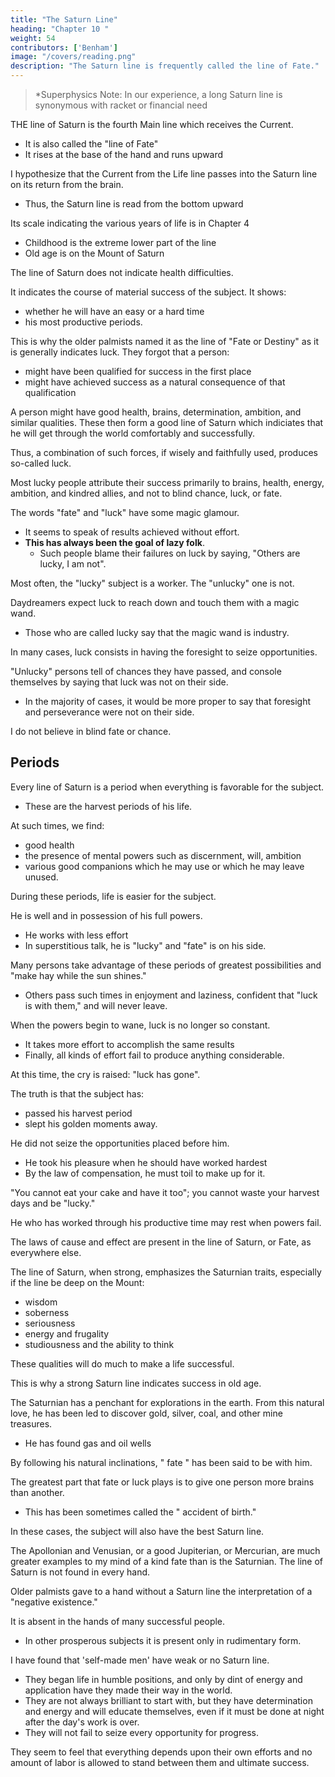 ```yaml
---
title: "The Saturn Line"
heading: "Chapter 10 "
weight: 54
contributors: ['Benham']
image: "/covers/reading.png"
description: "The Saturn line is frequently called the line of Fate."
---
```




<!-- "We make our fortunes and we call them fate." - B. DISRAELI -->

> *Superphysics Note: In our experience, a long Saturn line is synonymous with racket or financial need


THE line of Saturn is the fourth Main line which receives the Current.
- It is also called the "line of Fate"
- It rises at the base of the hand and runs upward
<!-- It may not be obvious why fatality has been ascribed to this line, but the claim is justified in various ways. -->

I hypothesize that the Current from the Life line passes into the Saturn line on its return from the brain.<!--  where it has been sent from the end of the . -->
- Thus, the Saturn line is read from the bottom upward

Its scale indicating the various years of life is in Chapter 4 <!-- (The Age Of The Subject - Age As Indicated On The Lines). -->
- Childhood is the extreme lower part of the line
- Old age is on the Mount of Saturn

The line of Saturn does not indicate health difficulties. <!-- t read, nor is anything shown concerning the general make-up or constitution of a subject such as is indicated in other lines that we have considered. -->

It indicates the course of material success of the subject. It shows:
- whether he will have an easy or <!-- must make his own way, whether he will have --> a hard time<!-- , or whether things will apparently come easy to him. -->
- his most productive periods.

This is why the older palmists named it as the line of "Fate or Destiny" as it is generally indicates luck. <!--  taken for granted that one whose life runs smoothly must have luck in his favor. --> They forgot that a person:
- might have been qualified for success in the first place
- might have achieved success as a natural consequence of that qualification

<!-- In these cases it has not always been remembered that such  -->

<!-- , and that he has achieved it because he has worked, and because success has been deserved. -->

<!-- Combined with , 
, and in that case the presence of these qualities accounts for the good line of Saturn, which consequently indicates that  -->


A person might have good health, brains, determination, ambition, and similar qualities. These then form a good line of Saturn which indiciates that he will get through the world comfortably and successfully.

Thus, a combination of such forces, if wisely and faithfully used, produces so-called luck.

Most lucky people attribute their success primarily to brains, health, energy, ambition, and kindred allies, and not to blind chance, luck, or fate.

The words "fate" and "luck" have some magic glamour.
- It seems to speak of results achieved without effort. 
- **This has always been the goal of lazy folk**.
  - Such people blame their failures on luck by saying, "Others are lucky, I am not".

Most often, the "lucky" subject is a worker. The "unlucky" one is not.

Daydreamers expect luck to reach down and touch them with a magic wand.
- Those who are called lucky say that the magic wand is industry.

In many cases, luck consists in having the foresight to seize opportunities.


"Unlucky" persons tell of chances they have passed, and console themselves by saying that luck was not on their side.
- In the majority of cases, it would be more proper to say that foresight and perseverance were not on their side. 

<!-- This much moralizing I beg to introduce here, because I wish it distinctly understood that  -->

I do not believe in blind fate or chance.

<!-- In the beginning of a study of the line of Saturn, or line of Fate, I wish to give my definition of that word and to assure you that we are not to plunge from a treatment of the hand which has thus far proceeded entirely under laws of cause and effect into one which deals with chance. -->

<!-- The line of Saturn is a wonderful line, its revelations are accurate and important, but we shall find causes for all the effects we see upon it. -->


## Periods 

Every line of Saturn is a period when everything is favorable for the subject. 
- These are the harvest periods of his life.

At such times, we find:
- good health
- the presence of mental powers such as discernment, will, ambition
- various good companions which he may use or which he may leave unused.

During these periods, life is easier for the subject.

He is well and in possession of his full powers.
- He works with less effort
- In superstitious talk, he is "lucky" and "fate" is on his side.

Many persons take advantage of these periods of greatest possibilities and "make hay while the sun shines."
- Others pass such times in enjoyment and laziness, confident that "luck is with them," and will never leave.

When the powers begin to wane, luck is no longer so constant.
- It takes more effort to accomplish the same results
- Finally, all kinds of effort fail to produce anything considerable.

At this time, the cry is raised: "luck has gone". 

The truth is that the subject has:
- passed his harvest period
- slept his golden moments away.

He did not seize the opportunities placed before him. 
- He took his pleasure when he should have worked hardest
- By the law of compensation, he must toil to make up for it.

"You cannot eat your cake and have it too"; you cannot waste your harvest days and be "lucky." 

He who has worked through his productive time may rest when powers fail.

The laws of cause and effect are present in the line of Saturn, or Fate, as everywhere else.

<!-- It is only after much observation of this line that it is possible to state what can actually be told from it. The superficiality which has been shown in its treatment has served principally to disgust sensible persons. -->

<!-- Why the line shows these matters, which are so obviously beyond the consciousness of the individual, can only be explained on the already stated hypothesis, that the lines are the life map of every person, placed before him in order that he may be guided to the achievement of his best results. -->

The line of Saturn, when strong, emphasizes the Saturnian traits, especially if the line be deep on the Mount:
- wisdom
- soberness
- seriousness
- energy and frugality
- studiousness and the ability to think

These qualities will do much to make a life successful.

This is why a strong Saturn line indicates <!-- The fact that these balancing qualities are present in some degree with a good line may account for the --> success in old age. 

The Saturnian has a penchant for explorations in the earth. From this natural love, he has been led to discover gold, silver, coal, and other mine treasures.
- He has found gas and oil wells

By following his natural inclinations, " fate " has been said to be with him. <!-- , and the Saturnian has for these reasons been called the "child of fate."  -->

The greatest part that fate or luck plays is to give one person more brains than another. 
- This has been sometimes called the " accident of birth." 

In these cases, the subject will also have the best Saturn line. 

The Apollonian and Venusian, or a good Jupiterian, or Mercurian, are much greater examples to my mind of a kind fate than is the Saturnian. The line of Saturn is not found in every hand. 

Older palmists gave to a hand without a Saturn line the interpretation of a "negative existence." 

It is absent in the hands of many successful people.
- In other prosperous subjects it is present only in rudimentary form. 

<!-- These persons have not led negative lives, so this interpretation cannot be correct.  -->

I have found that 'self-made men' have weak or no Saturn line. 
- They began life in humble positions, and only by dint of energy and application have they made their way in the world. 
- They are not always brilliant to start with, but they have determination and energy and will educate themselves, even if it must be done at night after the day's work is over.
- They will not fail to seize every opportunity for progress. 

They seem to feel that everything depends upon their own efforts and no amount of labor is allowed to stand between them and ultimate success. 

<!-- They are the kind of men who can "carry the message to Garcia." As the result of my observation,  -->
